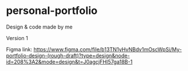 # personal-portfolio

Design & code made by me

Version 1


Figma link: https://www.figma.com/file/b13TN1yHvNBdv1mOscWpSi/My-portfolio-design-(rough-draft)?type=design&node-id=208%3A2&mode=design&t=J0agcjFHI57ga18B-1
